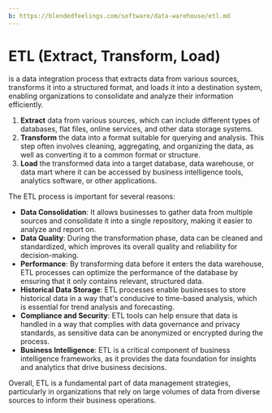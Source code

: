 ```yaml
---
b: https://blendedfeelings.com/software/data-warehouse/etl.md
---
```


# ETL (Extract, Transform, Load)
is a data integration process that extracts data from various sources, transforms it into a structured format, and loads it into a destination system, enabling organizations to consolidate and analyze their information efficiently.

1. **Extract** data from various sources, which can include different types of databases, flat files, online services, and other data storage systems.
2. **Transform** the data into a format suitable for querying and analysis. This step often involves cleaning, aggregating, and organizing the data, as well as converting it to a common format or structure.
3. **Load** the transformed data into a target database, data warehouse, or data mart where it can be accessed by business intelligence tools, analytics software, or other applications.

The ETL process is important for several reasons:

- **Data Consolidation**: It allows businesses to gather data from multiple sources and consolidate it into a single repository, making it easier to analyze and report on.
- **Data Quality**: During the transformation phase, data can be cleaned and standardized, which improves its overall quality and reliability for decision-making.
- **Performance**: By transforming data before it enters the data warehouse, ETL processes can optimize the performance of the database by ensuring that it only contains relevant, structured data.
- **Historical Data Storage**: ETL processes enable businesses to store historical data in a way that's conducive to time-based analysis, which is essential for trend analysis and forecasting.
- **Compliance and Security**: ETL tools can help ensure that data is handled in a way that complies with data governance and privacy standards, as sensitive data can be anonymized or encrypted during the process.
- **Business Intelligence**: ETL is a critical component of business intelligence frameworks, as it provides the data foundation for insights and analytics that drive business decisions.

Overall, ETL is a fundamental part of data management strategies, particularly in organizations that rely on large volumes of data from diverse sources to inform their business operations.